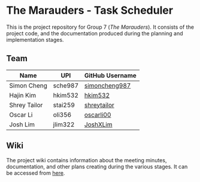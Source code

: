 # The Marauders - Task Scheduler

This is the project repository for Group 7 (*The Marauders*). It consists of the project code, and the documentation produced during the planning and implementation stages.

## Team

| Name | UPI | GitHub Username |
| --- | --- | --- |
| Simon Cheng | sche987 | [simoncheng987](https://github.com/simoncheng987) |
| Hajin Kim | hkim532 | [hkim532](https://github.com/hkim532) |
| Shrey Tailor | stai259 | [shreytailor](https://github.com/shreytailor) |
| Oscar Li | oli356 | [oscarli00](https://github.com/oscarli00) |
| Josh Lim | jlim322 | [JoshXLim](https://github.com/JoshXLim) |

## Wiki

The project wiki contains information about the meeting minutes, documentation, and other plans creating during the various stages. It can be accessed from [here](wiki/index.md).

